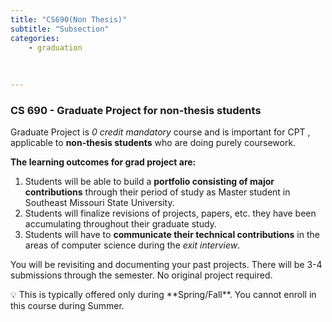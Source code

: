 ```yaml
---
title: "CS690(Non Thesis)"
subtitle: "Subsection"
categories:
    - graduation
    
   
    
---
```


<h3> CS 690 - Graduate Project for non-thesis students</h3>

Graduate Project is *0 credit mandatory* course and is important for CPT , applicable to **non-thesis students** who are doing purely coursework.

**The learning outcomes for grad project are:**

1. Students will be able to build a **portfolio consisting of major contributions** through their period of study as Master student in Southeast Missouri State University.
2. Students will finalize revisions of projects, papers, etc. they have been accumulating throughout their graduate study.
3. Students will have to **communicate their technical contributions** in the areas of computer science during the *exit interview*.

You will be revisiting and documenting your past projects. There will be 3-4 submissions through the semester. No original project required.

<aside>
💡 This is typically offered only during **Spring/Fall**. You cannot enroll in this course during Summer.

</aside>